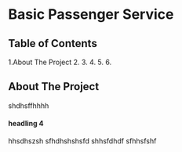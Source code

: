 # Basic Passenger Service

## Table of Contents
1.About The Project
2.
3.
4.
5.
6.

## About The Project
shdhsffhhhh
#### headling 4
hhsdhszsh
sfhdhshshsfd
shhsfdhdf
sfhhsfshf
